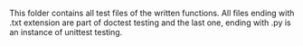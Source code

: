 This folder contains all test files of the written functions.
All files ending with .txt extension are part of doctest testing and the last one, ending with .py is an instance of unittest testing.
